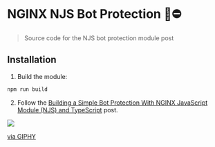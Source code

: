 # NGINX NJS Bot Protection 🤖⛔

> Source code for the NJS bot protection module post

## Installation

1. Build the module:

```bash
npm run build
```

2. Follow the [Building a Simple Bot Protection With NGINX JavaScript Module (NJS) and TypeScript](https://fsjohnny.medium.com/building-a-simple-bot-protection-with-nginx-javascript-module-njs-and-typescript-386b2207ba90) post.

![](https://media.giphy.com/media/daUOBsa1OztxC/giphy.gif)

<a href="https://giphy.com/gifs/car-bad-tesla-daUOBsa1OztxC">via GIPHY</a>
